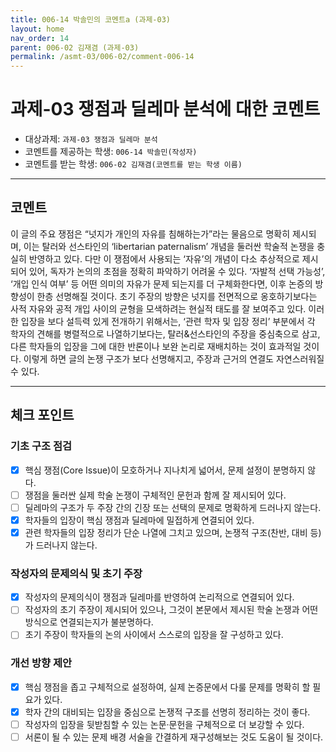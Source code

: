 ```yaml
---
title: 006-14 박솔민의 코멘트a (과제-03) 
layout: home
nav_order: 14
parent: 006-02 김재겸 (과제-03)
permalink: /asmt-03/006-02/comment-006-14
---
```


# 과제-03 쟁점과 딜레마 분석에 대한 코멘트

- 대상과제: `과제-03 쟁점과 딜레마 분석`
- 코멘트를 제공하는 학생: `006-14 박솔민(작성자)` 
- 코멘트를 받는 학생: `006-02 김재겸(코멘트를 받는 학생 이름)` 

---

## 코멘트

이 글의 주요 쟁점은 “넛지가 개인의 자유를 침해하는가”라는 물음으로 명확히 제시되며, 이는 탈러와 선스타인의 ‘libertarian paternalism’ 개념을 둘러싼 학술적 논쟁을 충실히 반영하고 있다. 다만 이 쟁점에서 사용되는 ‘자유’의 개념이 다소 추상적으로 제시되어 있어, 독자가 논의의 초점을 정확히 파악하기 어려울 수 있다. ‘자발적 선택 가능성’, ‘개입 인식 여부’ 등 어떤 의미의 자유가 문제 되는지를 더 구체화한다면, 이후 논증의 방향성이 한층 선명해질 것이다. 초기 주장의 방향은 넛지를 전면적으로 옹호하기보다는 사적 자유와 공적 개입 사이의 균형을 모색하려는 현실적 태도를 잘 보여주고 있다. 이러한 입장을 보다 설득력 있게 전개하기 위해서는, ‘관련 학자 및 입장 정리’ 부분에서 각 학자의 견해를 병렬적으로 나열하기보다는, 탈러&선스타인의 주장을 중심축으로 삼고, 다른 학자들의 입장을 그에 대한 반론이나 보완 논리로 재배치하는 것이 효과적일 것이다. 이렇게 하면 글의 논쟁 구조가 보다 선명해지고, 주장과 근거의 연결도 자연스러워질 수 있다.

---

## 체크 포인트

### **기초 구조 점검**
- [x] 핵심 쟁점(Core Issue)이 모호하거나 지나치게 넓어서, 문제 설정이 분명하지 않다.
- [ ] 쟁점을 둘러싼 실제 학술 논쟁이 구체적인 문헌과 함께 잘 제시되어 있다.
- [ ] 딜레마의 구조가 두 주장 간의 긴장 또는 선택의 문제로 명확하게 드러나지 않는다.
- [x] 학자들의 입장이 핵심 쟁점과 딜레마에 밀접하게 연결되어 있다.
- [x] 관련 학자들의 입장 정리가 단순 나열에 그치고 있으며, 논쟁적 구조(찬반, 대비 등)가 드러나지 않는다.

### **작성자의 문제의식 및 초기 주장**
- [x] 작성자의 문제의식이 쟁점과 딜레마를 반영하여 논리적으로 연결되어 있다.
- [ ] 작성자의 초기 주장이 제시되어 있으나, 그것이 본문에서 제시된 학술 논쟁과 어떤 방식으로 연결되는지가 불분명하다.
- [ ] 초기 주장이 학자들의 논의 사이에서 스스로의 입장을 잘 구성하고 있다.

### **개선 방향 제안**
- [x] 핵심 쟁점을 좁고 구체적으로 설정하여, 실제 논증문에서 다룰 문제를 명확히 할 필요가 있다.
- [x] 학자 간의 대비되는 입장을 중심으로 논쟁적 구조를 선명히 정리하는 것이 좋다.
- [ ] 작성자의 입장을 뒷받침할 수 있는 논문·문헌을 구체적으로 더 보강할 수 있다.
- [ ] 서론이 될 수 있는 문제 배경 서술을 간결하게 재구성해보는 것도 도움이 될 것이다.
